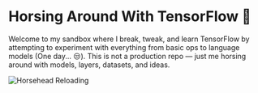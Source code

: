 # Horsing Around With TensorFlow 🐎

Welcome to my sandbox where I break, tweak, and learn TensorFlow by attempting to experiment with everything from basic ops to language models (One day... 😒).
This is not a production repo — just me horsing around with models, layers, datasets, and ideas.

![Horsehead Reloading](https://media1.tenor.com/m/mrq90PVqTmwAAAAd/horsehead-reloading.gif)
